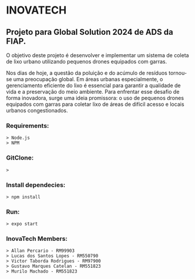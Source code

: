 # **INOVATECH**

## Projeto para Global Solution 2024 de ADS da FIAP. 
O objetivo deste projeto é desenvolver e implementar um sistema de coleta de lixo urbano utilizando pequenos drones equipados com garras.

Nos dias de hoje, a questão da poluição e do acúmulo de resíduos tornou-se uma preocupação global. 
Em áreas urbanas especialmente, o gerenciamento eficiente do lixo é essencial para garantir a qualidade de vida e a preservação do meio ambiente. 
Para enfrentar esse desafio de forma inovadora, surge uma ideia promissora: 
o uso de pequenos drones equipados com garras para coletar lixo de áreas de difícil acesso e locais urbanos congestionados. 


### Requirements:
  	> Node.js
  	> NPM

### GitClone:
	>

### Install dependecies:
	> npm install

### Run:
	> expo start

### InovaTech Members:
	> Allan Percario - RM99903
	> Lucas dos Santos Lopes - RM550790
	> Victor Taborda Rodrigues - RM97900
	> Gustavo Marques Catelan - RM551823
	> Murilo Machado - RM551823
